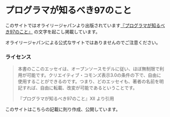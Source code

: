 プログラマが知るべき97のこと
====

このサイトではオライリージャパンより出版されています[『プログラマが知るべき97のこと』](https://www.amazon.co.jp/dp/4873114799) の文字を起こし掲載しています。

オライリージャパンによる公式なサイトではありませんのでご注意ください。

### ライセンス

> 本書のここのエッセイは、オープンソースモデルに従い、ほぼ無制限で利用が可能です。クリエイティブ・コモンズ表示3.0の条件の下で、自由に使用することができるのです。つまり、どのエッセイも、著者の名前を明記すれば、自由に転載、改変が可能であるということです。
>
> 『プログラマが知るべき97のこと』Ⅻ より引用

このサイトはこちらの記載に則り作成、公開しています。
